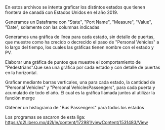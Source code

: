 En estos archivos se intenta graficar los distintos estados que tienen frontera de canadá con Estados Unidos en el año 2019.

Generamos un Dataframe con "State", "Port Name", "Measure", "Value", "Date", solamente con las columnas indicadas

Generamos una gráfica de línea para cada estado, sin detalle de puertas, que muestre como ha crecido o decrecido el paso de "Personal Vehicles" a lo largo del tiempo, los cuales las gráficas tienen nombre con el estado y PV.

Elaborar una gráfica de puntos que muestre el comportamiento de "Pedestrians".Que sea una gráfica por cada estado y con detalle de puertas en la horizontal.

Graficar mediante barras verticales, una para cada estado, la cantidad de "Personal Vehicles" y "Personal VehiclesPassengers", para cada puerta y acumulado de todo el año. El cual es la gráfica llamada juntos al utilizar la función merge

Obtener un histograma de "Bus Passengers" para todos los estados

Los programas se sacaron de esta liga: https://d2l.ibero.mx/d2l/le/content/172981/viewContent/1531483/View
